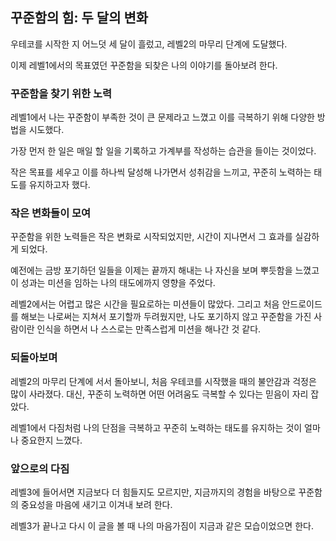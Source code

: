 ## 꾸준함의 힘: 두 달의 변화

우테코를 시작한 지 어느덧 세 달이 흘렀고, 레벨2의 마무리 단계에 도달했다.

이제 레벨1에서의 목표였던 꾸준함을 되찾은 나의 이야기를 돌아보려 한다.

### 꾸준함을 찾기 위한 노력

레벨1에서 나는 꾸준함이 부족한 것이 큰 문제라고 느꼈고 이를 극복하기 위해 다양한 방법을 시도했다.

가장 먼저 한 일은 매일 할 일을 기록하고 가계부를 작성하는 습관을 들이는 것이었다.

작은 목표를 세우고 이를 하나씩 달성해 나가면서 성취감을 느끼고, 꾸준히 노력하는 태도를 유지하고자 했다.

### 작은 변화들이 모여

꾸준함을 위한 노력들은 작은 변화로 시작되었지만, 시간이 지나면서 그 효과를 실감하게 되었다.

예전에는 금방 포기하던 일들을 이제는 끝까지 해내는 나 자신을 보며 뿌듯함을 느꼈고 이 성과는 미션을 임하는 나의 태도에까지 영향을 주었다.

레벨2에서는 어렵고 많은 시간을 필요로하는 미션들이 많았다. 그리고 처음 안드로이드를 해보는 나로써는 지쳐서 포기할까 두려웠지만, 나도 포기하지 않고 꾸준함을 가진 사람이란 인식을 하면서 나 스스로는 만족스럽게
미션을 해나간 것 같다.

### 되돌아보며

레벨2의 마무리 단계에 서서 돌아보니, 처음 우테코를 시작했을 때의 불안감과 걱정은 많이 사라졌다. 대신, 꾸준히 노력하면 어떤 어려움도 극복할 수 있다는 믿음이 자리 잡았다.

레벨1에서 다짐처럼 나의 단점을 극복하고 꾸준히 노력하는 태도를 유지하는 것이 얼마나 중요한지 느꼈다.

### 앞으로의 다짐

레벨3에 들어서면 지금보다 더 힘들지도 모르지만, 지금까지의 경험을 바탕으로 꾸준함의 중요성을 마음에 새기고 이겨내 보려 한다.

레벨3가 끝나고 다시 이 글을 볼 때 나의 마음가짐이 지금과 같은 모습이었으면 한다.
